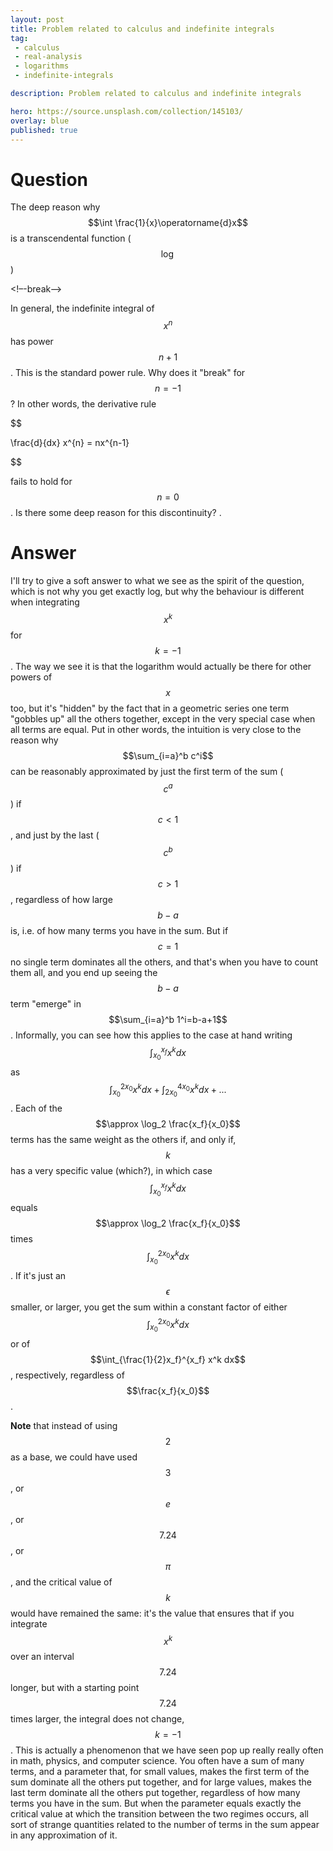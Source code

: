 ```yaml
---
layout: post
title: Problem related to calculus and indefinite integrals
tag:
 - calculus
 - real-analysis
 - logarithms
 - indefinite-integrals

description: Problem related to calculus and indefinite integrals

hero: https://source.unsplash.com/collection/145103/
overlay: blue 
published: true
---
```


# Question 

The deep reason why $$\int \frac{1}{x}\operatorname{d}x$$ is a transcendental function ($$\log$$)

<!–-break-–>


In general, the indefinite integral of $$x^n$$  has power $$n+1$$.  This is the standard power rule.  Why does it "break" for $$n=-1$$?  In other words, the derivative rule 

$$

\frac{d}{dx} x^{n} = nx^{n-1}

$$

 fails to hold for $$n=0$$.
Is there some deep reason for this discontinuity?
.

# Answer 


I'll try to give a soft answer to what we see as the spirit of the question, which is not why you get exactly log, but why the behaviour is different when integrating $$x^{k}$$ for $$k=-1$$.
The way we see it is that the logarithm would actually be there for other powers of $$x$$ too, but it's "hidden" by the fact that in a geometric series one term "gobbles up" all the others together, except in the very special case when all terms are equal. Put in other words, the intuition is very close to the reason why $$\sum_{i=a}^b c^i$$ can be reasonably approximated by just the first term of the sum ($$c^a$$) if $$c<1$$, and just by the last ($$c^b$$) if $$c>1$$, regardless of how large $$b-a$$ is, i.e. of how many terms you have in the sum. But if $$c=1$$ no single term dominates all the others, and that's when you have to count them all, and you end up seeing the $$b-a$$ term "emerge" in $$\sum_{i=a}^b 1^i=b-a+1$$.
Informally, you can see how this applies to the case at hand writing $$\int_{x_0}^{x_f} x^k dx$$ as $$\int_{x_0}^{2 x_0} x^k dx + \int_{2x_0}^{4x_0} x^k dx + ...$$. Each of the $$\approx \log_2 \frac{x_f}{x_0}$$ terms has the same weight as the others if, and only if, $$k$$ has a very specific value (which?), in which case $$\int_{x_0}^{x_f} x^k dx$$ equals $$\approx \log_2 \frac{x_f}{x_0}$$ times $$\int_{x_0}^{2 x_0} x^k dx$$. If it's just an $$\epsilon$$ smaller, or larger, you get the sum within a constant factor of either $$\int_{x_0}^{2 x_0} x^k dx$$ or of $$\int_{\frac{1}{2}x_f}^{x_f} x^k dx$$, respectively, regardless of $$\frac{x_f}{x_0}$$. 

**Note** that instead of using $$2$$ as a base, we could have used $$3$$, or $$e$$, or $$7.24$$, or $$\pi$$, and the critical value of $$k$$ would have remained the same: it's the value that ensures that if you integrate $$x^k$$ over an interval $$7.24$$ longer, but with a starting point $$7.24$$ times larger, the integral does not change, $$k=-1$$.
This is actually a phenomenon that we have  seen pop up really really often in math, physics, and computer science. You often have a sum of many terms, and a parameter that, for small values, makes the first term of the sum dominate all the others put together, and for large values, makes the last term dominate all the others put together, regardless of how many terms you have in the sum. But when the parameter equals exactly the critical value at which the transition between the two regimes occurs, all sort of strange quantities related to the number of terms in the sum appear in any approximation of it.

